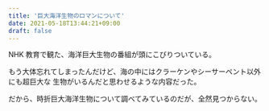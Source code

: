 ```yaml
---
title: '巨大海洋生物のロマンについて'
date: 2021-05-18T13:44:21+09:00
draft: false
---
```


NHK 教育で観た、海洋巨大生物の番組が頭にこびりついている。

もう大体忘れてしまったんだけど、海の中にはクラーケンやシーサーペント以外にも超巨大な
生物がいるんだと思わせるような内容だった。

だから、時折巨大海洋生物について調べてみているのだが、全然見つからない。

